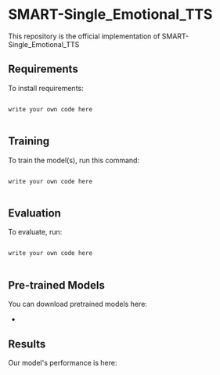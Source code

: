# SMART-Single_Emotional_TTS
This repository is the official implementation of SMART-Single_Emotional_TTS

## Requirements
To install requirements:
<pre>
<code>
write your own code here
</code>
</pre>

## Training
To train the model(s), run this command:
<pre>
<code>
write your own code here
</code>
</pre>

## Evaluation
To evaluate, run:
<pre>
<code>
write your own code here
</code>
</pre>

## Pre-trained Models
You can download pretrained models here:
* <write your own link here>

## Results
Our model's performance is here:



